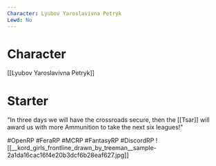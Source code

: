 ```yaml
---
Character: Lyubov Yaroslavivna Petryk
Lewd: No
---
```

# Character
[[Lyubov Yaroslavivna Petryk]]

# Starter
"In three days we will have the crossroads secure, then the [[Tsar]] will award us with more Ammunition to take the next six leagues!"

#OpenRP #FeraRP #MCRP #FantasyRP #DiscordRP
![[__kord_girls_frontline_drawn_by_treeman__sample-2a1da16cac16f4e20b3dcf6b28eaf627.jpg]]
